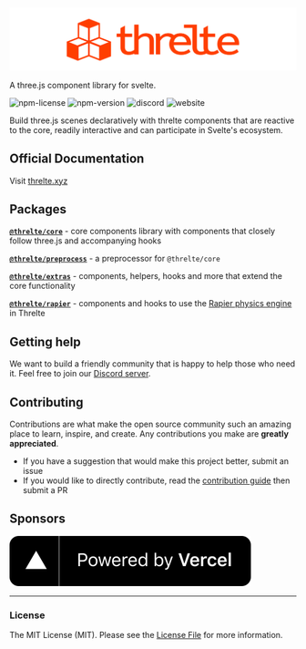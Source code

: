 ![Threlte Logo](./assets/threlte/logo/threlte_logo_github.png)

A three.js component library for svelte.

![npm-license](https://img.shields.io/npm/l/@threlte/core?style=flat-square)
![npm-version](https://img.shields.io/npm/v/@threlte/core?style=flat-square)
![discord](https://img.shields.io/discord/985983540804091964?label=discord&style=flat-square)
![website](https://img.shields.io/website?down_color=red&down_message=offline&label=threlte.xyz&style=flat-square&up_message=online&url=https%3A%2F%2Fthrelte.xyz)

Build three.js scenes declaratively with threlte components that are reactive to the core, readily interactive and can participate in Svelte's ecosystem.

## Official Documentation

Visit [threlte.xyz](https://threlte.xyz)

## Packages

**[`@threlte/core`](https://github.com/threlte/threlte/tree/main/packages/core)** - core components library with components that closely follow three.js and accompanying hooks

**[`@threlte/preprocess`](https://github.com/threlte/threlte/tree/main/packages/preprocess)** - a preprocessor for `@threlte/core`

**[`@threlte/extras`](https://github.com/threlte/threlte/tree/main/packages/extras)** - components, helpers, hooks and more that extend the core functionality

**[`@threlte/rapier`](https://github.com/threlte/threlte/tree/main/packages/rapier)** - components and hooks to use the [Rapier physics engine](https://rapier.rs/) in Threlte

## Getting help

We want to build a friendly community that is happy to help those who need it. Feel free to join our [Discord server](https://discord.gg/EqUBCfCaGm).

## Contributing

Contributions are what make the open source community such an amazing place to learn, inspire, and create. Any contributions you make are **greatly appreciated**.

- If you have a suggestion that would make this project better, submit an issue
- If you would like to directly contribute, read the [contribution guide](https://github.com/threlte/threlte/blob/main/CONTRIBUTING.md) then submit a PR

## Sponsors

[![Powered by Vercel](./assets/vercel/powered-by-vercel.svg)](https://vercel.com/?utm_source=threlte&utm_campaign=oss)

---

### License

The MIT License (MIT). Please see the [License File](LICENSE.md) for more information.
